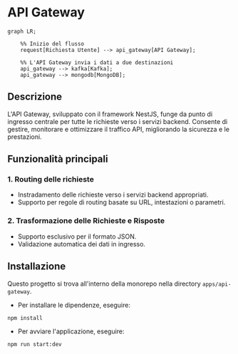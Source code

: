 # API Gateway

```mermaid
graph LR;

    %% Inizio del flusso
    request[Richiesta Utente] --> api_gateway[API Gateway];
    
    %% L'API Gateway invia i dati a due destinazioni
    api_gateway --> kafka[Kafka];
    api_gateway --> mongodb[MongoDB];

```

## Descrizione
L'API Gateway, sviluppato con il framework NestJS, funge da punto di ingresso centrale per tutte le richieste verso i servizi backend. Consente di gestire, monitorare e ottimizzare il traffico API, migliorando la sicurezza e le prestazioni.
## Funzionalità principali

### 1. **Routing delle richieste**
- Instradamento delle richieste verso i servizi backend appropriati.
- Supporto per regole di routing basate su URL, intestazioni o parametri.

### 2. **Trasformazione delle Richieste e Risposte**
- Supporto esclusivo per il formato JSON.
- Validazione automatica dei dati in ingresso.
## Installazione
Questo progetto si trova all'interno della monorepo nella directory `apps/api-gateway`.
- Per installare le dipendenze, eseguire:
```bash
npm install
```
- Per avviare l'applicazione, eseguire:
```bash
npm run start:dev
```
